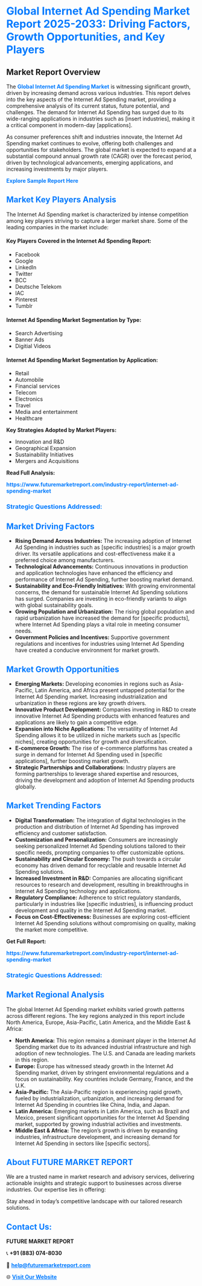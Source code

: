 <h1 style="color: #007BFF;">Global Internet Ad Spending Market Report 2025-2033: Driving Factors, Growth Opportunities, and Key Players</h1>

<section id="overview">
<h2>Market Report Overview</h2>
<p>The <a href="https://www.futuremarketreport.com/industry-report/internet-ad-spending-market" style="color: #007BFF; text-decoration: none;"><strong>Global Internet Ad Spending Market</strong></a> is witnessing significant growth, driven by increasing demand across various industries. This report delves into the key aspects of the Internet Ad Spending market, providing a comprehensive analysis of its current status, future potential, and challenges. The demand for Internet Ad Spending has surged due to its wide-ranging applications in industries such as [insert industries], making it a critical component in modern-day [applications].</p>
<p>As consumer preferences shift and industries innovate, the Internet Ad Spending market continues to evolve, offering both challenges and opportunities for stakeholders. The global market is expected to expand at a substantial compound annual growth rate (CAGR) over the forecast period, driven by technological advancements, emerging applications, and increasing investments by major players.</p>
</section>

<section id="overview">
<p><a href="https://www.futuremarketreport.com/request-sample/reportId=63414" style="color: #007BFF; text-decoration: none;"><strong>Explore Sample Report Here</strong></a></p>
</section>

<section id="key-players">
<h2 style="color: #007BFF;">Market Key Players Analysis</h2>
<p>The Internet Ad Spending market is characterized by intense competition among key players striving to capture a larger market share. Some of the leading companies in the market include:</p>
<h4>Key Players Covered in the Internet Ad Spending Report:</h4>
<ul><li>Facebook</li><li>Google</li><li>LinkedIn</li><li>Twitter</li><li>BCC</li><li>Deutsche Telekom</li><li>IAC</li><li>Pinterest</li><li>Tumblr</li></ul>
<h4>Internet Ad Spending Market Segmentation by Type:</h4>
<ul><li>Search Advertising</li><li>Banner Ads</li><li>Digitial Videos</li></ul>

<h4>Internet Ad Spending Market Segmentation by Application:</h4>
<ul><li>Retail</li><li>Automobile</li><li>Financial services</li><li>Telecom</li><li>Electronics</li><li>Travel</li><li>Media and entertainment</li><li>Healthcare</li></ul>
<p><strong>Key Strategies Adopted by Market Players:</strong></p>
<ul>
<li>Innovation and R&D</li>
<li>Geographical Expansion</li>
<li>Sustainability Initiatives</li>
<li>Mergers and Acquisitions</li>
</ul>
</section>

<section>
<p><strong>Read Full Analysis: </strong></p><a href="https://www.futuremarketreport.com/industry-report/internet-ad-spending-market" style="color: #007BFF; text-decoration: none;"><strong>https://www.futuremarketreport.com/industry-report/internet-ad-spending-market</strong></a>
<h3 style="color: #007BFF;">Strategic Questions Addressed:</h3>
</section>

<section id="driving-factors">
<h2 style="color: #007BFF;">Market Driving Factors</h2>
<ul>
<li><strong>Rising Demand Across Industries:</strong> The increasing adoption of Internet Ad Spending in industries such as [specific industries] is a major growth driver. Its versatile applications and cost-effectiveness make it a preferred choice among manufacturers.</li>
<li><strong>Technological Advancements:</strong> Continuous innovations in production and application technologies have enhanced the efficiency and performance of Internet Ad Spending, further boosting market demand.</li>
<li><strong>Sustainability and Eco-Friendly Initiatives:</strong> With growing environmental concerns, the demand for sustainable Internet Ad Spending solutions has surged. Companies are investing in eco-friendly variants to align with global sustainability goals.</li>
<li><strong>Growing Population and Urbanization:</strong> The rising global population and rapid urbanization have increased the demand for [specific products], where Internet Ad Spending plays a vital role in meeting consumer needs.</li>
<li><strong>Government Policies and Incentives:</strong> Supportive government regulations and incentives for industries using Internet Ad Spending have created a conducive environment for market growth.</li>
</ul>
</section>

<section id="growth-opportunities">
<h2 style="color: #007BFF;">Market Growth Opportunities</h2>
<ul>
<li><strong>Emerging Markets:</strong> Developing economies in regions such as Asia-Pacific, Latin America, and Africa present untapped potential for the Internet Ad Spending market. Increasing industrialization and urbanization in these regions are key growth drivers.</li>
<li><strong>Innovative Product Development:</strong> Companies investing in R&D to create innovative Internet Ad Spending products with enhanced features and applications are likely to gain a competitive edge.</li>
<li><strong>Expansion into Niche Applications:</strong> The versatility of Internet Ad Spending allows it to be utilized in niche markets such as [specific niches], creating opportunities for growth and diversification.</li>
<li><strong>E-commerce Growth:</strong> The rise of e-commerce platforms has created a surge in demand for Internet Ad Spending used in [specific applications], further boosting market growth.</li>
<li><strong>Strategic Partnerships and Collaborations:</strong> Industry players are forming partnerships to leverage shared expertise and resources, driving the development and adoption of Internet Ad Spending products globally.</li>
</ul>
</section>

<section id="trending-factors">
<h2 style="color: #007BFF;">Market Trending Factors</h2>
<ul>
<li><strong>Digital Transformation:</strong> The integration of digital technologies in the production and distribution of Internet Ad Spending has improved efficiency and customer satisfaction.</li>
<li><strong>Customization and Personalization:</strong> Consumers are increasingly seeking personalized Internet Ad Spending solutions tailored to their specific needs, prompting companies to offer customizable options.</li>
<li><strong>Sustainability and Circular Economy:</strong> The push towards a circular economy has driven demand for recyclable and reusable Internet Ad Spending solutions.</li>
<li><strong>Increased Investment in R&D:</strong> Companies are allocating significant resources to research and development, resulting in breakthroughs in Internet Ad Spending technology and applications.</li>
<li><strong>Regulatory Compliance:</strong> Adherence to strict regulatory standards, particularly in industries like [specific industries], is influencing product development and quality in the Internet Ad Spending market.</li>
<li><strong>Focus on Cost-Effectiveness:</strong> Businesses are exploring cost-efficient Internet Ad Spending solutions without compromising on quality, making the market more competitive.</li>
</ul>
</section>

<section>
<p><strong>Get Full Report: </strong></p><a href="https://www.futuremarketreport.com/industry-report/internet-ad-spending-market" style="color: #007BFF; text-decoration: none;"><strong>https://www.futuremarketreport.com/industry-report/internet-ad-spending-market</strong></a>
<h3 style="color: #007BFF;">Strategic Questions Addressed:</h3>
</section>


<section id="regional-analysis">
<h2 style="color: #007BFF;">Market Regional Analysis</h2>
<p>The global Internet Ad Spending market exhibits varied growth patterns across different regions. The key regions analyzed in this report include North America, Europe, Asia-Pacific, Latin America, and the Middle East & Africa:</p>
<ul>
<li><strong>North America:</strong> This region remains a dominant player in the Internet Ad Spending market due to its advanced industrial infrastructure and high adoption of new technologies. The U.S. and Canada are leading markets in this region.</li>
<li><strong>Europe:</strong> Europe has witnessed steady growth in the Internet Ad Spending market, driven by stringent environmental regulations and a focus on sustainability. Key countries include Germany, France, and the U.K.</li>
<li><strong>Asia-Pacific:</strong> The Asia-Pacific region is experiencing rapid growth, fueled by industrialization, urbanization, and increasing demand for Internet Ad Spending in countries like China, India, and Japan.</li>
<li><strong>Latin America:</strong> Emerging markets in Latin America, such as Brazil and Mexico, present significant opportunities for the Internet Ad Spending market, supported by growing industrial activities and investments.</li>
<li><strong>Middle East & Africa:</strong> The region’s growth is driven by expanding industries, infrastructure development, and increasing demand for Internet Ad Spending in sectors like [specific sectors].</li>
</ul>
</section>

<footer>
<h2 style="color: #007BFF;">About FUTURE MARKET REPORT</h2>
<p>We are a trusted name in market research and advisory services, delivering actionable insights and strategic support to businesses across diverse industries. Our expertise lies in offering:</p>

<p>Stay ahead in today’s competitive landscape with our tailored research solutions.</p>

<h2 style="color: #007BFF;">Contact Us:</h2>
<p><strong>FUTURE MARKET REPORT</strong></p>
<p>📞 <strong>+91 (883) 074-8030</strong></p>
<p>📧 <strong><a href="mailto:help@futuremarketreport.com" style="color: #007BFF;">help@futuremarketreport.com</a></strong></p>
<p>🌐 <strong><a href="https://www.futuremarketreport.com/" style="color: #007BFF;">Visit Our Website</a></strong></p>
</footer>